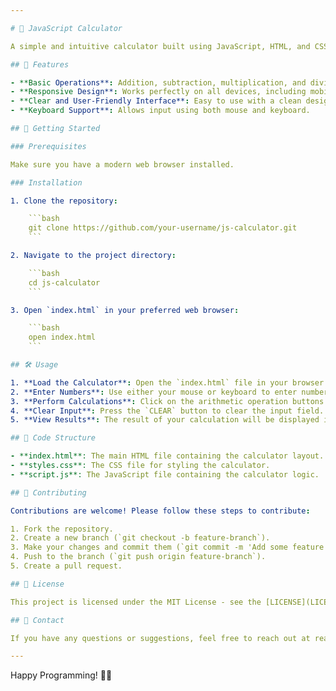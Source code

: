 ```yaml
---

# 📱 JavaScript Calculator

A simple and intuitive calculator built using JavaScript, HTML, and CSS. This calculator performs basic arithmetic operations and is designed to provide a seamless user experience.

## 🌟 Features

- **Basic Operations**: Addition, subtraction, multiplication, and division.
- **Responsive Design**: Works perfectly on all devices, including mobile phones and tablets.
- **Clear and User-Friendly Interface**: Easy to use with a clean design.
- **Keyboard Support**: Allows input using both mouse and keyboard.

## 🚀 Getting Started

### Prerequisites

Make sure you have a modern web browser installed.

### Installation

1. Clone the repository:

    ```bash
    git clone https://github.com/your-username/js-calculator.git
    ```

2. Navigate to the project directory:

    ```bash
    cd js-calculator
    ```

3. Open `index.html` in your preferred web browser:

    ```bash
    open index.html
    ```

## 🛠️ Usage

1. **Load the Calculator**: Open the `index.html` file in your browser.
2. **Enter Numbers**: Use either your mouse or keyboard to enter numbers.
3. **Perform Calculations**: Click on the arithmetic operation buttons or (keyboard feature not yet available, contributions are open).
4. **Clear Input**: Press the `CLEAR` button to clear the input field.
5. **View Results**: The result of your calculation will be displayed instantly.

## 🧩 Code Structure

- **index.html**: The main HTML file containing the calculator layout.
- **styles.css**: The CSS file for styling the calculator.
- **script.js**: The JavaScript file containing the calculator logic.

## 🤝 Contributing

Contributions are welcome! Please follow these steps to contribute:

1. Fork the repository.
2. Create a new branch (`git checkout -b feature-branch`).
3. Make your changes and commit them (`git commit -m 'Add some feature'`).
4. Push to the branch (`git push origin feature-branch`).
5. Create a pull request.

## 📝 License

This project is licensed under the MIT License - see the [LICENSE](LICENSE) file for details.

## 📧 Contact

If you have any questions or suggestions, feel free to reach out at realtivity1905e@gmail.com.

---
```


Happy Programming! 🚀😊
